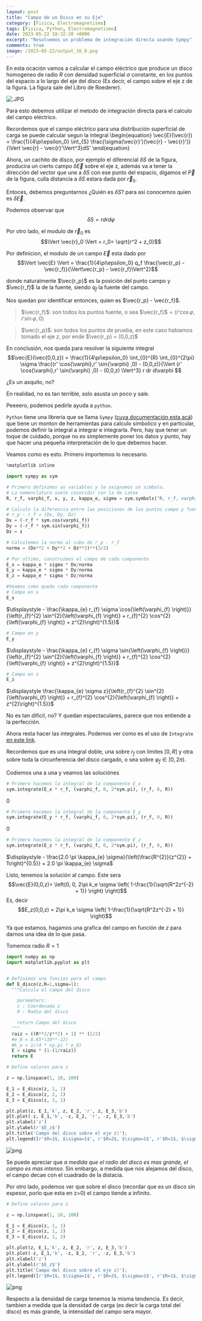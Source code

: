 ```yaml
---
layout: post
title: "Campo de un Disco en su Eje"
category: [Fisica, Electromagnetismo]
tags: [Fisica, Python, Electromagnetismo]
date: 2023-05-22 18:32:20 +0000
excerpt: "Resolvemos un problema de integración directa usando Sympy"
comments: true
image: /2023-05-22/output_16_0.png
---
```





En esta ocación vamos a calcular el campo eléctrico que produce un disco homogeneo de radio $R$ con densidad superficial $\sigma$ constante, en los puntos del espacio a lo largo del eje del disco (Es decir, el campo sobre el eje z de la figura. La figura sale del Libro de Roederer).

![.JPG](/assets/img/2023-05-22/1.JPG)

Para esto debemos utilizar el metodo de integración directa para el calculo del campo eléctrico. 

Recordemos que el campo eléctrico para una distribución superficial de carga se puede calcular segun la integral 
\begin{equation}
\vec{E}(\vec{r}) = \frac{1}{4\pi\epsilon_0} \int_{S} \frac{\sigma(\vec{r}')(\vec{r} - \vec{r}')}{\Vert \vec{r} - \vec{r}'\Vert^3}dS'
\end{equation}

Ahora, un cachito de disco, por ejemplo el diferencial $\delta S$ de la figura, producira un cierto campo $\delta \vec{E}$ sobre el eje z, además va a tener la dirección del vector que une a $\delta S$ con ese punto del espacio, digamos el $\vec{P}$ de la figura, culla distancia a $\delta S$ estara dada por $\vec{r}_0$.

Entoces, debemos preguntarnos ¿Quién es $\delta S$? para asi conocemos quien es
$\delta \vec{E}$.

Podemos observar que
$$\delta S = r dr d\varphi$$

Por otro lado, el modulo de $\vec{r}_0$ es
$$\Vert \vec{r}_0 \Vert = r_0= \sqrt{r^2 + z_0}$$

Por definicion, el modulo de un campo $\vec{E}$ esta dado por
$$\Vert \vec{E} \Vert = \frac{1}{4\pi\epsilon_0} q_f \frac{\vec{r_p} - \vec{r_f}}{\Vert\vec{r_p} - \vec{r_f}\Vert^2}$$

donde naturalmente $\vec{r_p}$ es la posición del punto campo y $\vec{r_f}$ la de la fuente, siendo $q_f$ la fuente del campo.

Nos quedan por identificar entonces, quien es $\vec{r_p} - \vec{r_f}$.

> $\vec{r_f}$: son todos los puntos fuente, o sea $\vec{r_f}$$=(r' \cos{\varphi},r' \sin{\varphi} ,0)$

> $\vec{r_p}$: son todos los puntos de prueba, en este caso habiamos tomado el eje $z$, por ende $\vec{r_p} = (0,0,z)$

En conclusión, nos queda para resolver la siguiente integral
$$\vec{E}(\vec{0,0,z}) = \frac{1}{4\pi\epsilon_0} \int_{0}^{R} \int_{0}^{2\pi} \sigma \frac{(r' \cos{\varphi},r' \sin{\varphi} ,0) - (0,0,z)}{\Vert (r' \cos{\varphi},r' \sin{\varphi} ,0) - (0,0,z) \Vert^3} r dr d\varphi $$

¿Es un asquito, no?

En realidad, no es tan terrible, solo asusta un poco y sale.

Peeeero, podemos pedirle ayuda a `python`. 

`Python` tiene una libreria que se llama `Sympy` ([cuya documentación esta acá](https://docs.sympy.org/latest/index.html)) que tiene un monton de herramientas para calculo simbolico y en particular, podemos definir la integral a integrar e integrarla. Pero, hay que tener un toque de cuidado, porque no es simplemente poner los datos y punto, hay que hacer una pequeña interpretación de lo que debemos hacer.

Veamos como es esto. Primero importemos lo necesario.


```python
%matplotlib inline
```


```python
import sympy as sym
```


```python
# Primero definimos as variables y le asignamos un simbolo. 
# La nomenclatura suele coincidir con la de Latex
R, r_f, varphi_f, x, y, z, kappa_e, sigma = sym.symbols("R, r_f, varphi_f, x. y, z, kappa_e, sigma")

# Calculo la diferencia entre las posiciones de los puntos campo y fuente
# r_p - r_f = (Dx, Dy, Dz)
Dx = (-r_f * sym.cos(varphi_f))
Dy = (-r_f * sym.sin(varphi_f))
Dz = z

# Calculemos la norma al cubo de r_p - r_f
norma = (Dx**2 + Dy**2 + Dz**2)**(3/2)

# Por ultimo, construimos el campo de cada componente
E_x = kappa_e * sigma * Dx/norma
E_y = kappa_e * sigma * Dy/norma
E_z = kappa_e * sigma * Dz/norma
```


```python
#Veamos como quedo cada componente
# Campo en x
E_x
```




$\displaystyle - \frac{\kappa_{e} r_{f} \sigma \cos{\left(\varphi_{f} \right)}}{\left(r_{f}^{2} \sin^{2}{\left(\varphi_{f} \right)} + r_{f}^{2} \cos^{2}{\left(\varphi_{f} \right)} + z^{2}\right)^{1.5}}$




```python
# Campo en y
E_y
```




$\displaystyle - \frac{\kappa_{e} r_{f} \sigma \sin{\left(\varphi_{f} \right)}}{\left(r_{f}^{2} \sin^{2}{\left(\varphi_{f} \right)} + r_{f}^{2} \cos^{2}{\left(\varphi_{f} \right)} + z^{2}\right)^{1.5}}$




```python
# Campo en z
E_z
```




$\displaystyle \frac{\kappa_{e} \sigma z}{\left(r_{f}^{2} \sin^{2}{\left(\varphi_{f} \right)} + r_{f}^{2} \cos^{2}{\left(\varphi_{f} \right)} + z^{2}\right)^{1.5}}$



No es tan dificil, no? Y quedan espectaculares, parece que nos entiende a la perfección.

Ahora resta hacer las integrales. Podemos ver como es el uso de `Integrate` [en este link](https://docs.sympy.org/latest/modules/integrals/integrals.html). 

Recordemos que es una integral doble, una sobre $r_f$ con limites $[0, R]$ y otra sobre toda la circunferencia del disco cargado, o sea sobre $\varphi_f \in [0, 2\pi)$. 

Codiemos una a una y veamos las soluciónes


```python
# Primero hacemos la integral de la componente E_x
sym.integrate(E_x * r_f, (varphi_f, 0, 2*sym.pi), (r_f, 0, R))
```




$\displaystyle 0$




```python
# Primero hacemos la integral de la componente E_y
sym.integrate(E_y * r_f, (varphi_f, 0, 2*sym.pi), (r_f, 0, R))
```




$\displaystyle 0$




```python
# Primero hacemos la integral de la componente E_z
sym.integrate(E_z * r_f, (varphi_f, 0, 2*sym.pi), (r_f, 0, R))
```




$\displaystyle - \frac{2.0 \pi \kappa_{e} \sigma}{\left(\frac{R^{2}}{z^{2}} + 1\right)^{0.5}} + 2.0 \pi \kappa_{e} \sigma$



Listo, tenemos la solución al campo. Este sera
$$\vec{E}(0,0,z)= \left(0, 0, 2\pi k_e \sigma \left( 1-\frac{1}{\sqrt{R^2z^{-2} + 1}} \right) \right)$$
Es, decir
$$E_z(0,0,z) = 2\pi k_e \sigma \left( 1-\frac{1}{\sqrt{R^2z^{-2} + 1}} \right)$$

Ya que estamos, hagamos una grafica del campo en función de $z$ para darnos una idea de lo que pasa. 

Tomemos radio $R=1$


```python
import numpy as np
import matplotlib.pyplot as plt
```


```python

# Definimos una funcion para el campo
def E_disco(z,R=1,sigma=1):
  """Calcula el campo del disco

    parameters:
    z : Coordenada z
    R : Radio del disco

    return Campo del disco
  """ 
  raiz = ((R**2/z**2) + 1) ** (1/2)
  #e_0 = 8.85*(10**-12)
  #k_e = 1/(4 * np.pi * e_0)
  E = sigma * (1-(1/raiz))
  return E
```


```python
# Defino valores para z

z = np.linspace(1, 10, 100)

E_1 = E_disco(z, 1, 1)
E_2 = E_disco(z, 2, 1)
E_3 = E_disco(z, 3, 1)

plt.plot(z, E_1,'k', z, E_2, 'r', z, E_3,'b')
plt.plot(-z, E_1,'k', -z, E_2, 'r', -z, E_3,'b')
plt.xlabel('z')
plt.ylabel(r'$E_z$')
plt.title('Campo del disco sobre el eje z)');
plt.legend([r'$R=1$, $\sigma=1$', r'$R=2$, $\sigma=1$', r'$R=1$, $\sigma=2$']);
```


    
![png](/assets/img/2023-05-22/output_16_0.png)
    


Se puede apreciar que *a medida que el radio del disco es mas grande, el campo es mas intenso*. Sin embargo, a medida que nos alejamos del disco, el campo decae con el cuadrado de la distacia.

Por otro lado, podemos ver que sobre el disco (recordar que es un disco sin espesor, porlo que esta en z=0) el campo tiende a infinito. 


```python
# Defino valores para z

z = np.linspace(1, 10, 100)

E_1 = E_disco(z, 1, 1)
E_2 = E_disco(z, 1, 2)
E_3 = E_disco(z, 1, 3)

plt.plot(z, E_1,'k', z, E_2, 'r', z, E_3,'b')
plt.plot(-z, E_1,'k', -z, E_2, 'r', -z, E_3,'b')
plt.xlabel('z')
plt.ylabel(r'$E_z$')
plt.title('Campo del disco sobre el eje z)');
plt.legend([r'$R=1$, $\sigma=1$', r'$R=2$, $\sigma=1$', r'$R=1$, $\sigma=2$']);
```


    
![png](/assets/img/2023-05-22/output_18_0.png)
    


Respecto a la densidad de carga tenemos la misma tendencia. Es decir, tambien a medida que la densidad de carga (es decir la carga total del disco) es más grande, la intensidad del campo sera mayor.
